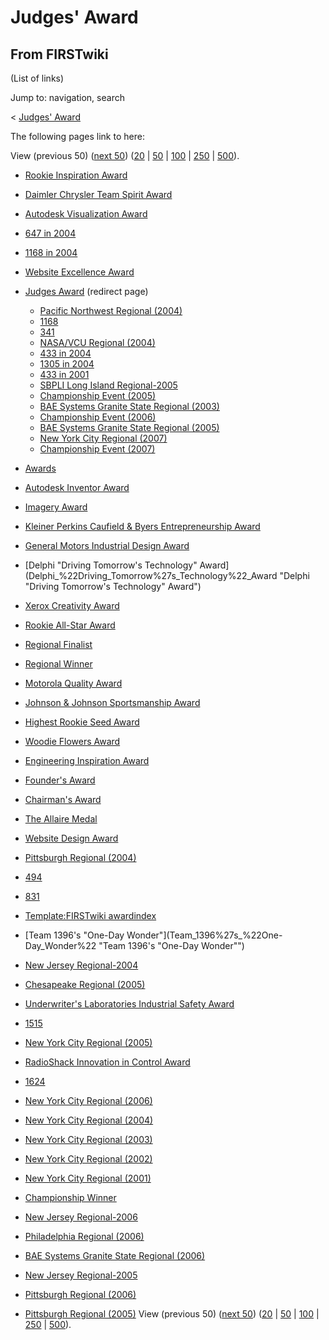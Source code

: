 # Judges' Award

## From FIRSTwiki

(List of links)

Jump to: navigation, search

< [Judges' Award](/index.php?title=Judges%27_Award&redirect=no "Judges'
Award")

The following pages link to here:

View (previous 50) ([next 50](/index.php?title=Special:Whatlinkshere/Judges%27_Award&limit=50&from=5819 "Special:Whatlinkshere/Judges' Award")) ([20](/index.php?title=Special:Whatlinkshere/Judges%27_Award&limit=20&from=0 "Special:Whatlinkshere/Judges' Award") | [50](/index.php?title=Special:Whatlinkshere/Judges%27_Award&limit=50&from=0 "Special:Whatlinkshere/Judges' Award") | [100](/index.php?title=Special:Whatlinkshere/Judges%27_Award&limit=100&from=0 "Special:Whatlinkshere/Judges' Award") | [250](/index.php?title=Special:Whatlinkshere/Judges%27_Award&limit=250&from=0 "Special:Whatlinkshere/Judges' Award") | [500](/index.php?title=Special:Whatlinkshere/Judges%27_Award&limit=500&from=0 "Special:Whatlinkshere/Judges' Award")).

- [Rookie Inspiration Award](Rookie_Inspiration_Award "Rookie Inspiration Award")
- [Daimler Chrysler Team Spirit Award](Daimler_Chrysler_Team_Spirit_Award "Daimler Chrysler Team Spirit Award")
- [Autodesk Visualization Award](Autodesk_Visualization_Award "Autodesk Visualization Award")
- [647 in 2004](647_in_2004 "647 in 2004")
- [1168 in 2004](1168_in_2004 "1168 in 2004")
- [Website Excellence Award](Website_Excellence_Award "Website Excellence Award")
- [Judges Award](/index.php?title=Judges_Award&redirect=no "Judges Award") (redirect page) 

  - [Pacific Northwest Regional (2004)](Pacific_Northwest_Regional_%282004%29 "Pacific Northwest Regional \(2004\)")
  - [1168](1168 "1168")
  - [341](341 "341")
  - [NASA/VCU Regional (2004)](NASA/VCU_Regional_%282004%29 "NASA/VCU Regional \(2004\)")
  - [433 in 2004](433_in_2004 "433 in 2004")
  - [1305 in 2004](1305_in_2004 "1305 in 2004")
  - [433 in 2001](433_in_2001 "433 in 2001")
  - [SBPLI Long Island Regional-2005](SBPLI_Long_Island_Regional-2005 "SBPLI Long Island Regional-2005")
  - [Championship Event (2005)](Championship_Event_%282005%29 "Championship Event \(2005\)")
  - [BAE Systems Granite State Regional (2003)](BAE_Systems_Granite_State_Regional_%282003%29 "BAE Systems Granite State Regional \(2003\)")
  - [Championship Event (2006)](Championship_Event_%282006%29 "Championship Event \(2006\)")
  - [BAE Systems Granite State Regional (2005)](BAE_Systems_Granite_State_Regional_%282005%29 "BAE Systems Granite State Regional \(2005\)")
  - [New York City Regional (2007)](New_York_City_Regional_%282007%29 "New York City Regional \(2007\)")
  - [Championship Event (2007)](Championship_Event_%282007%29 "Championship Event \(2007\)")

- [Awards](Awards "Awards")
- [Autodesk Inventor Award](Autodesk_Inventor_Award "Autodesk Inventor Award")
- [Imagery Award](Imagery_Award "Imagery Award")
- [Kleiner Perkins Caufield & Byers Entrepreneurship Award](Kleiner_Perkins_Caufield_%26_Byers_Entrepreneurship_Award "Kleiner Perkins Caufield & Byers Entrepreneurship Award")
- [General Motors Industrial Design Award](General_Motors_Industrial_Design_Award "General Motors Industrial Design Award")
- [Delphi "Driving Tomorrow's Technology" Award](Delphi_%22Driving_Tomorrow%27s_Technology%22_Award "Delphi "Driving Tomorrow's Technology" Award")
- [Xerox Creativity Award](Xerox_Creativity_Award "Xerox Creativity Award")
- [Rookie All-Star Award](Rookie_All-Star_Award "Rookie All-Star Award")
- [Regional Finalist](Regional_Finalist "Regional Finalist")
- [Regional Winner](Regional_Winner "Regional Winner")
- [Motorola Quality Award](Motorola_Quality_Award "Motorola Quality Award")
- [Johnson & Johnson Sportsmanship Award](Johnson_%26_Johnson_Sportsmanship_Award "Johnson & Johnson Sportsmanship Award")
- [Highest Rookie Seed Award](Highest_Rookie_Seed_Award "Highest Rookie Seed Award")
- [Woodie Flowers Award](Woodie_Flowers_Award "Woodie Flowers Award")
- [Engineering Inspiration Award](Engineering_Inspiration_Award "Engineering Inspiration Award")
- [Founder's Award](Founder%27s_Award "Founder's Award")
- [Chairman's Award](Chairman%27s_Award "Chairman's Award")
- [The Allaire Medal](The_Allaire_Medal "The Allaire Medal")
- [Website Design Award](Website_Design_Award "Website Design Award")
- [Pittsburgh Regional (2004)](Pittsburgh_Regional_%282004%29 "Pittsburgh Regional \(2004\)")
- [494](494 "494")
- [831](831 "831")
- [Template:FIRSTwiki awardindex](Template:FIRSTwiki_awardindex "Template:FIRSTwiki awardindex")
- [Team 1396's "One-Day Wonder"](Team_1396%27s_%22One-Day_Wonder%22 "Team 1396's "One-Day Wonder"")
- [New Jersey Regional-2004](New_Jersey_Regional-2004 "New Jersey Regional-2004")
- [Chesapeake Regional (2005)](Chesapeake_Regional_%282005%29 "Chesapeake Regional \(2005\)")
- [Underwriter's Laboratories Industrial Safety Award](Underwriter%27s_Laboratories_Industrial_Safety_Award "Underwriter's Laboratories Industrial Safety Award")
- [1515](1515 "1515")
- [New York City Regional (2005)](New_York_City_Regional_%282005%29 "New York City Regional \(2005\)")
- [RadioShack Innovation in Control Award](RadioShack_Innovation_in_Control_Award "RadioShack Innovation in Control Award")
- [1624](1624 "1624")
- [New York City Regional (2006)](New_York_City_Regional_%282006%29 "New York City Regional \(2006\)")
- [New York City Regional (2004)](New_York_City_Regional_%282004%29 "New York City Regional \(2004\)")
- [New York City Regional (2003)](New_York_City_Regional_%282003%29 "New York City Regional \(2003\)")
- [New York City Regional (2002)](New_York_City_Regional_%282002%29 "New York City Regional \(2002\)")
- [New York City Regional (2001)](New_York_City_Regional_%282001%29 "New York City Regional \(2001\)")
- [Championship Winner](Championship_Winner "Championship Winner")
- [New Jersey Regional-2006](New_Jersey_Regional-2006 "New Jersey Regional-2006")
- [Philadelphia Regional (2006)](Philadelphia_Regional_%282006%29 "Philadelphia Regional \(2006\)")
- [BAE Systems Granite State Regional (2006)](BAE_Systems_Granite_State_Regional_%282006%29 "BAE Systems Granite State Regional \(2006\)")
- [New Jersey Regional-2005](New_Jersey_Regional-2005 "New Jersey Regional-2005")
- [Pittsburgh Regional (2006)](Pittsburgh_Regional_%282006%29 "Pittsburgh Regional \(2006\)")
- [Pittsburgh Regional (2005)](Pittsburgh_Regional_%282005%29 "Pittsburgh Regional \(2005\)") View (previous 50) ([next 50](/index.php?title=Special:Whatlinkshere/Judges%27_Award&limit=50&from=5819 "Special:Whatlinkshere/Judges' Award")) ([20](/index.php?title=Special:Whatlinkshere/Judges%27_Award&limit=20&from=0 "Special:Whatlinkshere/Judges' Award") | [50](/index.php?title=Special:Whatlinkshere/Judges%27_Award&limit=50&from=0 "Special:Whatlinkshere/Judges' Award") | [100](/index.php?title=Special:Whatlinkshere/Judges%27_Award&limit=100&from=0 "Special:Whatlinkshere/Judges' Award") | [250](/index.php?title=Special:Whatlinkshere/Judges%27_Award&limit=250&from=0 "Special:Whatlinkshere/Judges' Award") | [500](/index.php?title=Special:Whatlinkshere/Judges%27_Award&limit=500&from=0 "Special:Whatlinkshere/Judges' Award")).

